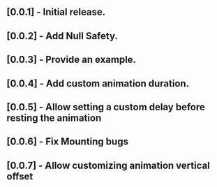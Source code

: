 ## [0.0.1] - Initial release.

## [0.0.2] - Add Null Safety.

## [0.0.3] - Provide an example.

## [0.0.4] - Add custom animation duration.

## [0.0.5] - Allow setting a custom delay before resting the animation

## [0.0.6] - Fix Mounting bugs

## [0.0.7] - Allow customizing animation vertical offset

[comment]: <> (\* TODO: Describe initial release.)
